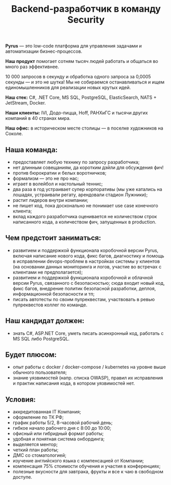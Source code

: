 ﻿---
title: Backend-разработчик в команду Security
slug: security-backend-developer
description: Вакансия Backend-разработчика в Pyrus в команду Security.
---

**Pyrus** — это low-code платформа для управления задачами и автоматизации бизнес-процессов.

**Наш продукт** помогает сотням тысяч людей работать и общаться во много раз эффективнее.

10 000 запросов в секунду и обработка одного запроса за 0,0005 секунды — и это не шутка!
Мы не собираемся останавливаться и ищем единомышленников для реализации новых крутых идей.

**Наш стек:** C#, .NET Core, MS SQL, PostgreSQL, ElasticSearch, NATS + JetStream, Docker.

**Наши клиенты:** IVI, Додо-пицца, Hoff, РАНХиГС и тысячи других компаний в 40 странах мира.

**Наш офис:** в историческом месте столицы — в поселке художников на Соколе.

## Наша команда:

- предоставляет любую технику по запросу разработчика;
- нет длинным совещаниям, да коротким дэйли для обсуждения фич!
- против бюрократии и белых воротничков;
- формализм — это не про нас;
- играет в волейбол и настольный теннис;
- два раза в год устраивает супер корпоративы (мы уже катались на лошадях, устраивали регату, арендовали стадион Лужники);
- растит лидеров внутри компании;
- не пишет код, пока досконально не понимает use case конечного клиента;
- вклад каждого разработчика оценивается не количеством строк написанного кода, а количеством фич, запущенных в production.

## Чем предстоит заниматься:

- развитием и поддержкой функционала коробочной версии Pyrus, включая написание нового кода, фикс багов, диагностику и помощь в исправлении devops-проблем в настройках системы у клиентов (на основании данных мониторинга и логов, участие во встречах с клиентами не предполагается);
- развитием и поддержкой функционала коробочной и облачной версии Pyrus, связанного с безопасностью; сюда входит новый код, фикс багов, внедрение политик безопасной разработки, деплоя, информационной безопасности и тп;
- писать автотесты по своим пулреквестам, участвовать в ревью пулреквестов коллег по команде.

## Наш кандидат должен:

- знать С#, ASP.NET Core, уметь писать асинхронный код, работать с MS SQL либо PostgreSQL.


## Будет плюсом:

- опыт работы с docker / docker-compose / kubernetes на уровне выше обычного пользователя;
- знание уязвимостей (напр. списка OWASP), правил их исправления и практик написания кода, в котором уязвимостей нет.

## Условия:

- аккредитованная IT Компания;
- оформление по ТК РФ;
- график работы 5/2, 8-часовой рабочий день;
- гибкое начало рабочего дня с 8:00 до 10:00;
- офисный или гибридный формат работы;
- удобная и понятная система онбординга;
- выделяется ментор;
- четкий план работы;
- ДМС со стоматологией;
- изучение английского языка с компенсацией от Компании;
- компенсация 75% стоимости обучения и участия в конференциях;
- полезные вкусности для завтрака, фрукты и все к чаю в свободном доступе.
